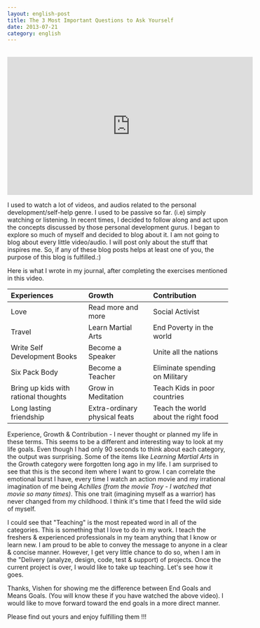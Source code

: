 ```yaml
---
layout: english-post
title: The 3 Most Important Questions to Ask Yourself
date: 2013-07-21
category: english
---
```

<br/>
<iframe width="560" height="315" src="https://www.youtube-nocookie.com/embed/f8eU5Pc-y0g?rel=0" frameborder="0" allow="autoplay; encrypted-media" allowfullscreen></iframe>

I used to watch a lot of videos, and audios related to the personal development/self-help genre. I used to be passive so far. (i.e) simply watching or listening. In recent times, I decided to follow along and act upon the concepts discussed by those personal development gurus. I began to explore so much of myself and decided to blog about it. I am not going to blog about every little video/audio. I will post only about the stuff that inspires me. So, if any of these blog posts helps at least one of you, the purpose of this blog is fulfilled.:)  
  
Here is what I wrote in my journal, after completing the exercises mentioned in this video.  

|Experiences|Growth|Contribution|
|:---|:---|:---|
|Love|Read more and more|Social Activist|
|Travel|Learn Martial Arts|End Poverty in the world|
|Write Self Development Books|Become a Speaker|Unite all the nations|
|Six Pack Body|Become a Teacher|Eliminate spending on Military|
|Bring up kids with rational thoughts|Grow in Meditation|Teach Kids in poor countries|
|Long lasting friendship|Extra-ordinary physical feats|Teach the world about the right food|
  
Experience, Growth & Contribution - I never thought or planned my life in these terms. This seems to be a different and interesting way to look at my life goals. Even though I had only 90 seconds to think about each category, the output was surprising. Some of the items like *Learning Martial Arts* in the Growth category were forgotten long ago in my life. I am surprised to see that this is the second item where I want to grow. I can correlate the emotional burst I have, every time I watch an action movie and my irrational imagination of me being *Achilles (from the movie Troy - I watched that movie so many times)*. This one trait (imagining myself as a warrior) has never changed from my childhood. I think it's time that I feed the wild side of myself.  
  
I could see that "Teaching" is the most repeated word in all of the categories. This is something that I love to do in my work. I teach the freshers & experienced professionals in my team anything that I know or learn new. I am proud to be able to convey the message to anyone in a clear & concise manner. However, I get very little chance to do so, when I am in the "Delivery (analyze, design, code, test & support) of projects. Once the current project is over, I would like to take up teaching. Let's see how it goes.  
  
Thanks, Vishen for showing me the difference between End Goals and Means Goals. (You will know these if you have watched the above video). I would like to move forward toward the end goals in a more direct manner.  
  
Please find out yours and enjoy fulfilling them !!!
